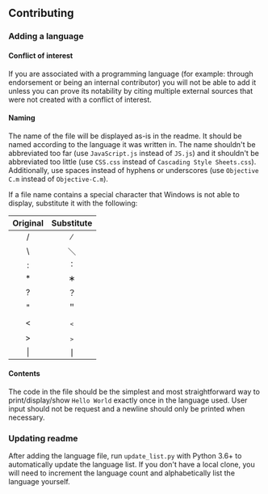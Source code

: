 ## Contributing

### Adding a language

#### Conflict of interest

If you are associated with a programming language (for example: through endorsement or being an internal contributor) you will not be able to add it unless you can prove its notability by citing multiple external sources that were not created with a conflict of interest.

#### Naming

The name of the file will be displayed as-is in the readme. It should be named according to the language it was written in. The name shouldn't be abbreviated too far (use `JavaScript.js` instead of `JS.js`) and it shouldn't be abbreviated too little (use `CSS.css` instead of `Cascading Style Sheets.css`). Additionally, use spaces instead of hyphens or underscores (use `Objective C.m` instead of `Objective-C.m`).

If a file name contains a special character that Windows is not able to display, substitute it with the following:

|Original|Substitute|
|:-:|:-:|
|/|∕|
|\\ |＼|
|:|˸|
|\*|∗|
|?|？|
|"|＂|
|<|﹤|
|>|﹥|
|\||❘|

#### Contents

The code in the file should be the simplest and most straightforward way to print/display/show `Hello World` exactly once in the language used. User input should not be request and a newline should only be printed when necessary.

### Updating readme

After adding the language file, run `update_list.py` with Python 3.6+ to automatically update the language list. If you don't have a local clone, you will need to increment the language count and alphabetically list the language yourself.
